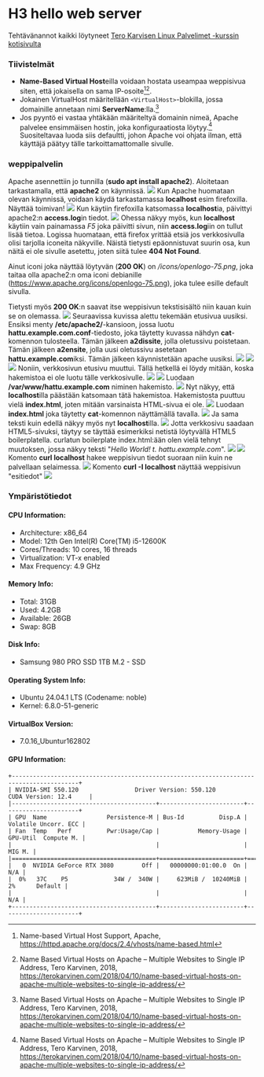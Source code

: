 # H3 hello web server

Tehtävänannot kaikki löytyneet [Tero Karvisen Linux Palvelimet -kurssin kotisivulta](https://terokarvinen.com/linux-palvelimet/)

### Tiivistelmät

- **Name-Based Virtual Host**eilla voidaan hostata useampaa weppisivua siten, että jokaisella on sama IP-osoite[^1][^2].
- Jokainen VirtualHost määritellään `<VirtualHost>`-blokilla, jossa domainille annetaan nimi **ServerName**:lla.[^2]
- Jos pyyntö ei vastaa yhtäkään määriteltyä domainin nimeä, Apache palvelee ensimmäisen hostin, joka konfiguraatiosta löytyy.[^2] Suositeltavaa luoda siis defaultti, johon Apache voi ohjata ilman, että käyttäjä päätyy tälle tarkoittamattomalle sivulle.

### weppipalvelin

Apache asennettiin jo tunnilla (**sudo apt install apache2**). Aloitetaan tarkastamalla, että **apache2** on käynnissä.
![](./kuvat/1.png)
Kun Apache huomataan olevan käynnissä, voidaan käydä tarkastamassa **localhost** esim firefoxilla. Näyttää toimivan!
![](./kuvat/2.png)
Kun käytiin firefoxilla katsomassa **localhost**ia, päivittyi apache2:n **access.log**in tiedot.
![](./kuvat/3.png)
Ohessa näkyy myös, kun **localhost** käytiin vain painamassa _F5_ joka päivitti sivun, niin **access.log**iin on tullut lisää tietoa. Logissa huomataan, että firefox yrittää etsiä jos verkkosivulla olisi tarjolla iconeita näkyville. Näistä tietysti epäonnistuvat suurin osa, kun näitä ei ole sivulle asetettu, joten siitä tulee **404 Not Found**.

Ainut iconi joka näyttää löytyvän (**200 OK**) on _/icons/openlogo-75.png_, joka taitaa olla apache2:n oma iconi debianille (https://www.apache.org/icons/openlogo-75.png), joka tulee esille default sivulla.

Tietysti myös **200 OK**:n saavat itse weppisivun tekstisisältö niin kauan kuin se on olemassa.
![](./kuvat/4.png)
Seuraavissa kuvissa alettu tekemään etusivua uusiksi. Ensiksi menty **/etc/apache2/**-kansioon, jossa luotu **hattu.example.com.conf**-tiedosto, joka täytetty kuvassa nähdyn **cat**-komennon tulosteella. Tämän jälkeen **a2dissite**, jolla oletussivu poistetaan. Tämän jälkeen **a2ensite**, jolla uusi oletussivu asetetaan **hattu.example.com**iksi. Tämän jälkeen käynnistetään apache uusiksi.
![](./kuvat/5.png)
![](./kuvat/6.png)
![](./kuvat/7.png)
Noniin, verkkosivun etusivu muuttui. Tällä hetkellä ei löydy mitään, koska hakemistoa ei ole luotu tälle verkkosivulle.
![](./kuvat/8.png)
![](./kuvat/9.png)
Luodaan **/var/www/hattu.example.com** niminen hakemisto.
![](./kuvat/10.png)
Nyt näkyy, että **localhost**illa päästään katsomaan tätä hakemistoa. Hakemistosta puuttuu vielä **index.html**, joten mitään varsinaista HTML-sivua ei ole.
![](./kuvat/11.png)
Luodaan **index.html** joka täytetty **cat**-komennon näyttämällä tavalla.
![](./kuvat/12.png)
Ja sama teksti kuin edellä näkyy myös nyt **localhost**illa.
![](./kuvat/13.png)
Jotta verkkosivu saadaan HTML5-sivuksi, täytyy se täyttää esimerkiksi netistä löytyvällä HTML5 boilerplatella. curlatun boilerplate index.html:ään olen vielä tehnyt muutoksen, jossa näkyy teksti "_Hello World! t. hattu.example.com_".
![](./kuvat/14.png)
![](./kuvat/15.png)
Komento **curl localhost** hakee weppisivun tiedot suoraan niin kuin ne palvellaan selaimessa.
![](./kuvat/17.png)
Komento **curl -I localhost** näyttää weppisivun "esitiedot"
![](./kuvat/18.png)

### Ympäristötiedot

#### CPU Information:

- Architecture: x86_64
- Model: 12th Gen Intel(R) Core(TM) i5-12600K
- Cores/Threads: 10 cores, 16 threads
- Virtualization: VT-x enabled
- Max Frequency: 4.9 GHz

#### Memory Info:

- Total: 31GB
- Used: 4.2GB
- Available: 26GB
- Swap: 8GB

#### Disk Info:

- Samsung 980 PRO SSD 1TB M.2 - SSD

#### Operating System Info:

- Ubuntu 24.04.1 LTS (Codename: noble)
- Kernel: 6.8.0-51-generic

#### VirtualBox Version:

- 7.0.16_Ubuntur162802

#### GPU Information:

```
+-----------------------------------------------------------------------------------------+
| NVIDIA-SMI 550.120                Driver Version: 550.120        CUDA Version: 12.4     |
|-----------------------------------------+------------------------+----------------------+
| GPU  Name                 Persistence-M | Bus-Id          Disp.A | Volatile Uncorr. ECC |
| Fan  Temp   Perf          Pwr:Usage/Cap |           Memory-Usage | GPU-Util  Compute M. |
|                                         |                        |               MIG M. |
|=========================================+========================+======================|
|   0  NVIDIA GeForce RTX 3080        Off |   00000000:01:00.0  On |                  N/A |
|  0%   37C    P5             34W /  340W |     623MiB /  10240MiB |      2%      Default |
|                                         |                        |                  N/A |
+-----------------------------------------+------------------------+----------------------+
```

[^1]: Name-based Virtual Host Support, Apache, https://httpd.apache.org/docs/2.4/vhosts/name-based.html
[^2]: Name Based Virtual Hosts on Apache – Multiple Websites to Single IP Address, Tero Karvinen, 2018, https://terokarvinen.com/2018/04/10/name-based-virtual-hosts-on-apache-multiple-websites-to-single-ip-address/
